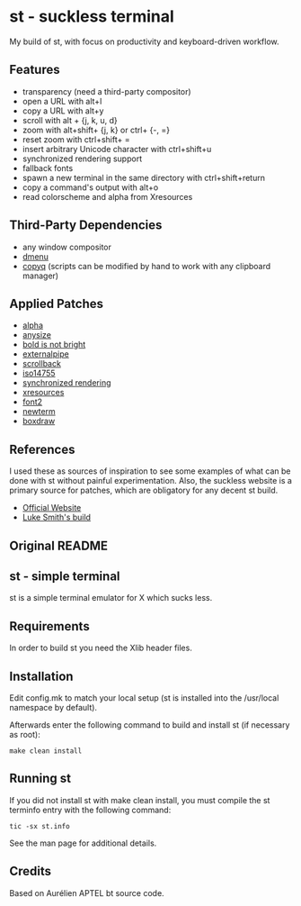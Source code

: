 # st - suckless terminal

My build of st, with focus on productivity and keyboard-driven workflow.

## Features

- transparency (need a third-party compositor)
- open a URL with alt+l
- copy a URL with alt+y
- scroll with alt + {j, k, u, d}
- zoom with alt+shift+ {j, k} or ctrl+ {-, =}
- reset zoom with ctrl+shift+ =
- insert arbitrary Unicode character with ctrl+shift+u
- synchronized rendering support
- fallback fonts
- spawn a new terminal in the same directory with ctrl+shift+return
- copy a command's output with alt+o
- read colorscheme and alpha from Xresources

## Third-Party Dependencies

- any window compositor
- [dmenu](https://tools.suckless.org/dmenu/)
- [copyq](https://github.com/hluk/copyq) (scripts can be modified by hand to work with any clipboard manager)

## Applied Patches

- [alpha](https://st.suckless.org/patches/alpha/)
- [anysize](https://st.suckless.org/patches/anysize/)
- [bold is not bright](https://st.suckless.org/patches/bold-is-not-bright/)
- [externalpipe](https://st.suckless.org/patches/externalpipe/)
- [scrollback](https://st.suckless.org/patches/scrollback/)
- [iso14755](https://st.suckless.org/patches/iso14755/)
- [synchronized rendering](https://st.suckless.org/patches/sync/)
- [xresources](https://st.suckless.org/patches/xresources/)
- [font2](https://st.suckless.org/patches/font2/)
- [newterm](https://st.suckless.org/patches/newterm/)
- [boxdraw](https://st.suckless.org/patches/boxdraw/)

## References

I used these as sources of inspiration to see some examples of what can be done with st without painful experimentation. Also, the suckless website is a primary source for patches, which are obligatory for any decent st build.

- [Official Website](https://st.suckless.org)
- [Luke Smith's build](https://github.com/lukesmithxyz/st)

## Original README

st - simple terminal
--------------------
st is a simple terminal emulator for X which sucks less.


Requirements
------------
In order to build st you need the Xlib header files.


Installation
------------
Edit config.mk to match your local setup (st is installed into
the /usr/local namespace by default).

Afterwards enter the following command to build and install st (if
necessary as root):

    make clean install


Running st
----------
If you did not install st with make clean install, you must compile
the st terminfo entry with the following command:

    tic -sx st.info

See the man page for additional details.

Credits
-------
Based on Aurélien APTEL <aurelien dot aptel at gmail dot com> bt source code.

